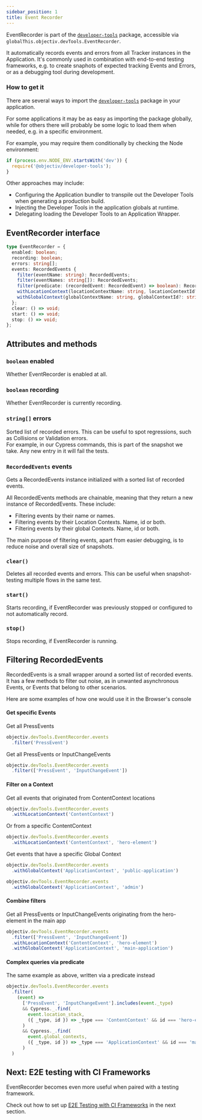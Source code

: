 ```yaml
---
sidebar_position: 1
title: Event Recorder
---
```


EventRecorder is part of the [`developer-tools`](https://www.npmjs.com/package/@objectiv/developer-tools) 
package, accessible via `globalThis.objectiv.devTools.EventRecorder`. 

It automatically records events and errors from all Tracker instances in the Application. It's commonly used 
in combination with end-to-end testing frameworks, e.g. to create snaphots of expected tracking Events and 
Errors, or as a debugging tool during development.

### How to get it
There are several ways to import the 
[`developer-tools`](https://www.npmjs.com/package/@objectiv/developer-tools) package in your application.

For some applications it may be as easy as importing the package globally, while for others there will 
probably be some logic to load them when needed, e.g. in a specific environment.  

For example, you may require them conditionally by checking the Node environment:
```ts
if (process.env.NODE_ENV.startsWith('dev')) {
  require('@objectiv/developer-tools');
}
```

Other approaches may include:
- Configuring the Application bundler to transpile out the Developer Tools when generating a production build.
- Injecting the Developer Tools in the application globals at runtime.
- Delegating loading the Developer Tools to an Application Wrapper. 

## EventRecorder interface

```ts
type EventRecorder = {
  enabled: boolean;
  recording: boolean;
  errors: string[];
  events: RecordedEvents {
    filter(eventName: string): RecordedEvents;
    filter(eventNames: string[]): RecordedEvents;
    filter(predicate: (recordedEvent: RecordedEvent) => boolean): RecordedEvents;
    withLocationContext(locationContextName: string, locationContextId?: string): RecordedEvents;
    withGlobalContext(globalContextName: string, globalContextId?: string): RecordedEvents;
  };
  clear: () => void;
  start: () => void;
  stop: () => void;
};

```

## Attributes and methods 

### `boolean` enabled
Whether EventRecorder is enabled at all.

### `boolean` recording
Whether EventRecorder is currently recording.
 
### `string[]` errors
Sorted list of recorded errors. This can be useful to spot regressions, such as Collisions or Validation errors.  
For example, in our Cypress commands, this is part of the snapshot we take. Any new entry in it will fail the tests. 

### `RecordedEvents` events
Gets a RecordedEvents instance initialized with a sorted list of recorded events.  

All RecordedEvents methods are chainable, meaning that they return a new instance of RecordedEvents. These include:
 - Filtering events by their name or names.
 - Filtering events by their Location Contexts. Name, id or both.
 - Filtering events by their global Contexts. Name, id or both.

The main purpose of filtering events, apart from easier debugging, is to reduce noise and overall size of snapshots.

### `clear()` 
Deletes all recorded events and errors. This can be useful when snapshot-testing multiple flows in the same test.
 
### `start()`
Starts recording, if EventRecorder was previously stopped or configured to not automatically record.

### `stop()`
Stops recording, if EventRecorder is running.

## Filtering RecordedEvents
RecordedEvents is a small wrapper around a sorted list of recorded events.  
It has a few methods to filter out noise, as in unwanted asynchronous Events, or Events that belong to other scenarios.

Here are some examples of how one would use it in the Browser's console

#### Get specific Events

Get all PressEvents
```js
objectiv.devTools.EventRecorder.events
  .filter('PressEvent')
```

Get all PressEvents or InputChangeEvents
```js
objectiv.devTools.EventRecorder.events
  .filter(['PressEvent', 'InputChangeEvent'])
```

#### Filter on a Context
Get all events that originated from ContentContext locations
```js
objectiv.devTools.EventRecorder.events
  .withLocationContext('ContentContext')
```

Or from a specific ContentContext
```js
objectiv.devTools.EventRecorder.events
  .withLocationContext('ContentContext', 'hero-element')
```

Get events that have a specific Global Context
```js
objectiv.devTools.EventRecorder.events
  .withGlobalContext('ApplicationContext', 'public-application')

objectiv.devTools.EventRecorder.events
  .withGlobalContext('ApplicationContext', 'admin')
```

#### Combine filters
Get all PressEvents or InputChangeEvents originating from the hero-element in the main app
```js
objectiv.devTools.EventRecorder.events
  .filter(['PressEvent', 'InputChangeEvent'])
  .withLocationContext('ContentContext', 'hero-element')
  .withGlobalContext('ApplicationContext', 'main-application')
```

#### Complex queries via predicate
The same example as above, written via a predicate instead
```js
objectiv.devTools.EventRecorder.events
  .filter(
    (event) =>
      ['PressEvent', 'InputChangeEvent'].includes(event._type) 
      && Cypress._.find(
        event.location_stack,
        ({ _type, id }) => _type === 'ContentContext' && id === 'hero-element'
      )
      && Cypress._.find(
        event.global_contexts,
        ({ _type, id }) => _type === 'ApplicationContext' && id === 'main-application'
      )
  )
```

## Next: E2E testing with CI Frameworks
EventRecorder becomes even more useful when paired with a testing framework.  

Check out how to set up [E2E Testing with CI Frameworks](/tracking/testing/ci-frameworks/introduction.md) in 
the next section.